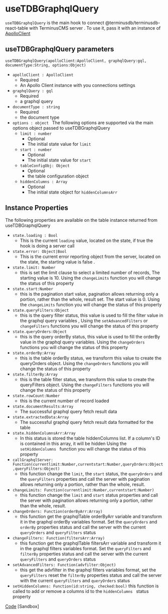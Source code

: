 # useTDBGraphqlQuery
`useTDBGraphqlQuery`  is the main hook to connect @terminusdb/terminusdb-react-table with TerminusCMS server . To use it, pass it with an instance of [ApolloClient](https://www.apollographql.com/docs/react/)

## useTDBGraphqlQuery parameters
   `useTDBGraphqlQuery(apolloClient:ApolloClient, graphqlQuery:gql, documentType:String, options:Object)`
 - `apolloClient : ApolloClient` 
   - Required
   - An Apollo Client instance with you connections settings
- `graphqlQuery : gql`
   - Required
   - a graphql query
- `documentType : string`
   - Required
   - the document type
-  `options : object `
   The following options are supported via the main options object passed to useTDBGraphqlQuery
   - `limit : number`
      - Optional
      - The initial state value for `limit `
   - `start : number`
      - Optional
      - The initial state value for `start `
   - `tableConfigObj: Object`
      - Optional
      - the table configuration object
   - `hiddenColumns : Array`
      -  Optional
      - The initial state object for `hiddenColumnsArr`  
  ## Instance Properties  
  The following properties are available on the table instance returned from useTDBGraphqlQuery
 - `state.loading : Bool` 
	 -  This is the current  `loading`  value, located on the state, if true the hook is doing a server call
 - `state.error: Object|Bool`
	 - This is the current error reporting object from the server, located on the state, the starting value is false .
 - `state.limit: Number`
	 - this is set the limit clause to select a limited number of records, The starting value is 10. Using the `changeLimits` function you will change the status of this property
 - `state.start:Number`
	 - this is the pagination start value, pagination allows returning only a portion, rather than the whole, result set. The start value is 0. Using the `changeLimits` function you will change the status of this property
 - `state.queryFilters:Object`
	- this is the query filter status, this value is used to fill the filter value in the graphql query variables , Using the `setAdvancedFilters` or `changeFilters` functions you will change the status of this property
 - `state.queryOrders:Object`
	- this is the query orderBy status, this value is used to fill the orderBy value in the graphql query variables. Using the `changeOrders`  functions you will change the status of this property
 - `state.orderBy:Array`
    - this is the table orderBy status, we transform this value to create the queryOrders object. Using the `changeOrders`  functions you will change the status of this property
 - `state.filterBy:Array`
    - this is the table filter status, we transform this value to create the queryFilters object. Using the `changeFilters`  functions you will change the status of this property
 - `state.rowCount:Number`
   - this is the current number of record loaded
 - `state.documentResults:Array`
   - The successful graphql query fetch result data
 - `state.extractedData:Array`
   - The successful graphql query fetch result data formatted for the table 
 - `state.hiddenColumnsArr:Array`
   - In this status is stored the table hiddenColumns list. If a column's ID is contained in this array, it will be hidden Using the `setHiddenColumns ` function you will change the status of this property
 - `callGraphqlServer: Function(currentlimit:Number,currentstart:Number,queryOrders:Object,queryFilters:Object)`
	- this function change the `limit`, the `start` status, the `queryOrders` and the `queryFilters` properties and call the server with pagination allows returning only a portion, rather than the whole, result.
 - `changeLimits: Function(currentlimit:Number,currentstart:Number)`
	- this function change the `limit` and `start` status properties and call the server with pagination allows returning only a portion, rather than the whole, result.
 - `changeOrders: Function(orderByArr:Array)`
	- this function get the graphqlTable orderByArr variable and transform it in the graphql orderBy variables format.
	Set the `queryOrders` and `orderBy` properties status and call the server with the current `queryOrders` and `queryFilters` status
 - `changeFilters: Function(filtersArr:Array)`
	- this function get the graphqlTable filtersArr variable and transform it in the graphql filters variables format.
	Set the `queryFilters` and `filterBy` properties status and call the server with the current `queryFilters` and `queryOrders` status 
 - `setAdvancedFilters: Function(advfilter:Object)`
	- this get the advfilter in the graphql filters variables format, set the `queryFilters` reset the `filterBy` properties status and call the server with the current `queryFilters` and `queryOrders` status 
 - `setHiddenColumns: Function(id:string, checked:bool)`
    this function is called to add or remove a columns id to the `hiddenColumns ` status property
 
	
[Code](..)
[Sandbox]

